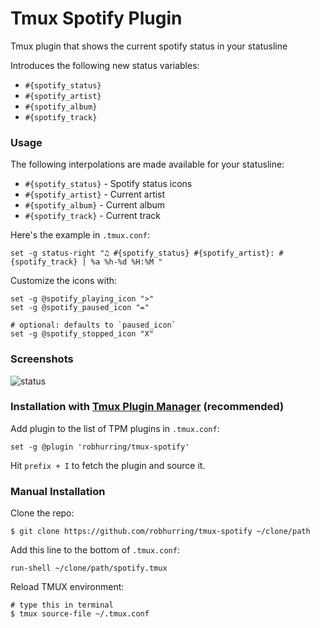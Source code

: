 # Tmux Spotify Plugin

Tmux plugin that shows the current spotify status in your statusline

Introduces the following new status variables:

* `#{spotify_status}`
* `#{spotify_artist}`
* `#{spotify_album}`
* `#{spotify_track}`

### Usage

The following interpolations are made available for your statusline:

* `#{spotify_status}` - Spotify status icons
* `#{spotify_artist}` - Current artist
* `#{spotify_album}`  - Current album
* `#{spotify_track}`  - Current track

Here's the example in `.tmux.conf`:

    set -g status-right "♫ #{spotify_status} #{spotify_artist}: #{spotify_track} | %a %h-%d %H:%M "

Customize the icons with:

    set -g @spotify_playing_icon ">"
    set -g @spotify_paused_icon "="

    # optional: defaults to `paused_icon`
    set -g @spotify_stopped_icon "X"

### Screenshots

![status](/screenshots/spotify-status.png)<br/>

### Installation with [Tmux Plugin Manager](https://github.com/tmux-plugins/tpm) (recommended)

Add plugin to the list of TPM plugins in `.tmux.conf`:

    set -g @plugin 'robhurring/tmux-spotify'

Hit `prefix + I` to fetch the plugin and source it.

### Manual Installation

Clone the repo:

    $ git clone https://github.com/robhurring/tmux-spotify ~/clone/path

Add this line to the bottom of `.tmux.conf`:

    run-shell ~/clone/path/spotify.tmux

Reload TMUX environment:

    # type this in terminal
    $ tmux source-file ~/.tmux.conf

